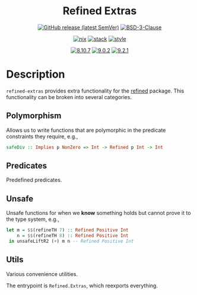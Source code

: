 <div align="center">

# Refined Extras

[![GitHub release (latest SemVer)](https://img.shields.io/github/v/release/tbidne/refined-extras?include_prereleases&sort=semver)](https://github.com/tbidne/refined-extras/releases/)
[![BSD-3-Clause](https://img.shields.io/github/license/tbidne/refined-extras?color=blue)](https://opensource.org/licenses/BSD-3-Clause)

[![nix](https://img.shields.io/github/workflow/status/tbidne/refined-extras/nix/main?label=nix%209.2.2&logo=nixos&logoColor=85c5e7&labelColor=2f353c)](https://github.com/tbidne/refined-extras/actions/workflows/nix_ci.yaml)
[![stack](https://img.shields.io/github/workflow/status/tbidne/refined-extras/stack/main?label=stack%2019.4&logoColor=white&labelColor=2f353c)](https://github.com/tbidne/refined-extras/actions/workflows/stack_ci.yaml)
[![style](https://img.shields.io/github/workflow/status/tbidne/refined-extras/style/main?label=style&logoColor=white&labelColor=2f353c)](https://github.com/tbidne/refined-extras/actions/workflows/style_ci.yaml)

[![8.10.7](https://img.shields.io/github/workflow/status/tbidne/refined-extras/8.10.7/main?label=8.10.7&logo=haskell&logoColor=904d8c&labelColor=2f353c)](https://github.com/tbidne/refined-extras/actions/workflows/ghc_8-10.yaml)
[![9.0.2](https://img.shields.io/github/workflow/status/tbidne/refined-extras/9.0.2/main?label=9.0.2&logo=haskell&logoColor=904d8c&labelColor=2f353c)](https://github.com/tbidne/refined-extras/actions/workflows/ghc_9.0.yaml)
[![9.2.1](https://img.shields.io/github/workflow/status/tbidne/refined-extras/9.2.1/main?label=9.2.1&logo=haskell&logoColor=904d8c&labelColor=2f353c)](https://github.com/tbidne/refined-extras/actions/workflows/ghc_9.2.yaml)

</div>

# Description

`refined-extras` provides extra functionality for the [refined](https://hackage.haskell.org/package/refined) package. This functionality can be broken into several categories.

## Polymorphism

Allows us to write functions that are polymorphic in the predicate constraints they require, e.g.,

```haskell
safeDiv :: Implies p NonZero => Int -> Refined p Int -> Int
```

## Predicates

Predefined predicates.

## Unsafe

Unsafe functions for when we __know__ something holds but cannot prove it to the type system, e.g.,

```haskell
let m = $$(refineTH 7) :: Refined Positive Int
    n = $$(refineTH 8) :: Refined Positive Int
 in unsafeLiftR2 (+) m n -- Refined Positive Int
```

## Utils

Various convenience utilities.

The entrypoint is `Refined.Extras`, which reexports everything.